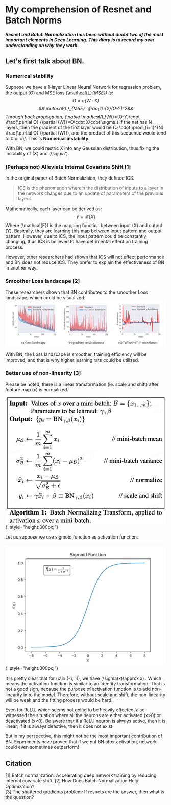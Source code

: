 # __My comprehension of Resnet and Batch Norms__
***Resnet and Batch Normalization has been without doubt two of the most important elements in Deep Learning. This diary is to record my own understanding on why they work.***

## __Let's first talk about BN.__
### **Numerical stability**

Suppose we have a 1-layer Linear Neural Network for regression problem, the output \(O\) and MSE loss \(\mathcal{L}_{MSE}\) is:
$$O=\sigma(W \cdot X)$$ $$\mathcal{L}_{MSE}=\frac{1} {2}(O-Y)^2$$
Through back propagation, \(\nabla \mathcal{L}_{W}=(O-Y)\cdot \frac{\partial O} {\partial (W)}=O\cdot X\cdot \sigma'\)
If the net has N layers, then the gradient of the first layer would be \(O \cdot \prod_{i=1}^{N} \frac{\partial O} {\partial (W)}\), and the product of this sequence would tend to 0 or _inf_. This is __Numerical instability__.

With BN, we could restric X into any Gaussian distribution, thus fixing the instability of \(X\) and \(\sigma'\).

### **(Perhaps not) Alleviate Internal Covariate Shift** [1]
In the original paper of Batch Normalizaion, they defined ICS.


>ICS is the phenomenon wherein the distribution of inputs to a layer in the network changes due to an update of parameters of the previous layers.


Mathematically, each layer can be derived as:  $$Y = \mathcal{F}\{X\}$$
Where \(\mathcal{F}\) is the mapping function between input \(X\) and output \(Y\). Basically, they are learning this map between input pattern and output pattern. However, due to ICS, the input pattern could be constantly changing, thus ICS is believed to have detrimental effect on training process.

However, other researchers had shown that ICS will not effect performance and BN does not reduce ICS. They prefer to explain the effectiveness of BN in another way.

### **Smoother Loss landscape** [2]
These researchers shown that BN contributes to the smoother Loss landscape, which could be visualized:
![](Landscape.png)

With BN, the Loss landscape is smoother, training efficiency will be improved, and that is why higher learning rate could be utilized. 

### **Better use of non-linearity** [3]

Please be noted, there is a linear transformation (ie. scale and shift) after feature map \(x\) is normalized.


![](BN.png){: style="height:300px;"}


Let us suppose we use sigmoid function as activation function.

![](sigmoid-function.png){: style="height:300px;"}

It is pretty clear that for \(x\in (-1, 1)\), we have \(\sigma(x)\approx x\) . Which means the activation function is similar to an identity transformation. That is not a good sign, because the purpose of activation function is to add non-linearity in to the model. Therefore, without scale and shift, the non-linearity will be weak and the fitting process would be hard.

Even for ReLU, which seems not going to be heavily effected, also witnessed the situation where all the neurons are either activated \(x>0\) or deactivated \(x<0\). Be aware that if a ReLU neuron is always active, then it is linear; if it is always deactive, then it does not exist.

But in my perspective, this might not be the most important contribution of BN. Experiments have proved that if we put BN after activation, network could even sometimes outperform!

## Citation
[1] Batch normalization: Accelerating deep network training by reducing internal covariate shift.
[2] How Does Batch Normalization Help Optimization?  
[3] The shattered gradients problem: If resnets are the answer, then what is the question?